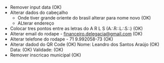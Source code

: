 - Remover input data (OK)
- Alterar dados do cabeçalho
	- Onde tiver grande oriente do brasil alterar para nome novo (OK)
	- ALterar endereço 
- Colocar tres pontos entre as letras do A R L S (A∴R∴L∴S∴) (OK)
- Alterar email do rodape - financeiro.delegacia@gmail.com (OK)
- Alterar telefone do rodape - 71 9.992058-73 (OK)
- Alterar dadod do QR Code (OK) 
                Nome: Leandro dos Santos Araújo (OK)
				Data: (OK)
				Validade: (OK)
- Remover inscricao municipal (OK)

